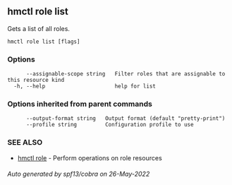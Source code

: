 ## hmctl role list

Gets a list of all roles.

```
hmctl role list [flags]
```

### Options

```
      --assignable-scope string   Filter roles that are assignable to this resource kind
  -h, --help                      help for list
```

### Options inherited from parent commands

```
      --output-format string   Output format (default "pretty-print")
      --profile string         Configuration profile to use
```

### SEE ALSO

* [hmctl role](hmctl_role.md)	 - Perform operations on role resources

###### Auto generated by spf13/cobra on 26-May-2022
